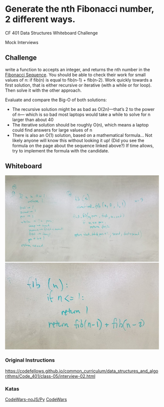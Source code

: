# Generate the nth Fibonacci number, 2 different ways.
CF 401 Data Structures Whiteboard Challenge

Mock Interviews

## Challenge
write a function to accepts an integer, and returns the nth number in the [Fibonacci Sequence](https://www.mathsisfun.com/numbers/fibonacci-sequence.html). You should be able to check their work for small values of n: if fib(n) is equal to fib(n-1) + fib(n-2). Work quickly towards a first solution, that is either recursive or iterative (with a while or for loop). Then solve it with the other approach.

Evaluate and compare the Big-O of both solutions:
- The recursive solution might be as bad as O(2n)—that’s 2 to the power of n— which is so bad most laptops would take a while to solve for n larger than about 40
- The iterative solution should be roughly O(n), which means a laptop could find answers for large values of n
- There is also an O(1) solution, based on a mathematical formula… Not likely anyone will know this without looking it up! (Did you see the formula on the page about the sequence linked above?) If time allows, try to implement the formula with the candidate.

## Whiteboard
![whiteboard](../../assets/fib-n.jpg)
![whiteboard](../../assets/fib-n-recursive.jpg)

### Original Instructions
https://codefellows.github.io/common_curriculum/data_structures_and_algorithms/Code_401/class-05/interview-02.html

### Katas
[CodeWars-noJS/Py](https://www.codewars.com/kata/fibonacci) [CodeWars](https://www.codewars.com/kata/fast-fibonacci)

